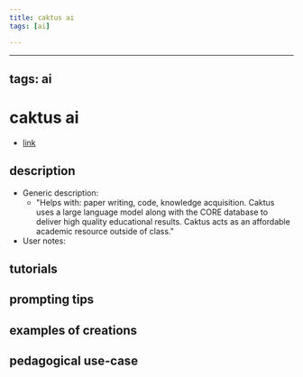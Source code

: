 ```yaml
---
title: caktus ai
tags: [ai]

---
```


---
tags: ai 
---

# caktus ai



* [link](https://www.caktus.ai/)

## description
* Generic description: 
    * "Helps with: paper writing, code, knowledge acquisition. Caktus uses a large language model along with the CORE database to deliver high quality educational results. Caktus acts as an affordable academic resource outside of class."
* User notes:

## tutorials

## prompting tips

## examples of creations 

## pedagogical use-case 
